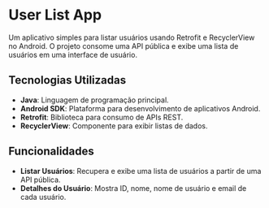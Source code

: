 # User List App

Um aplicativo simples para listar usuários usando Retrofit e RecyclerView no Android. O projeto consome uma API pública e exibe uma lista de usuários em uma interface de usuário.

## Tecnologias Utilizadas

- **Java**: Linguagem de programação principal.
- **Android SDK**: Plataforma para desenvolvimento de aplicativos Android.
- **Retrofit**: Biblioteca para consumo de APIs REST.
- **RecyclerView**: Componente para exibir listas de dados.

## Funcionalidades

- **Listar Usuários**: Recupera e exibe uma lista de usuários a partir de uma API pública.
- **Detalhes do Usuário**: Mostra ID, nome, nome de usuário e email de cada usuário.

